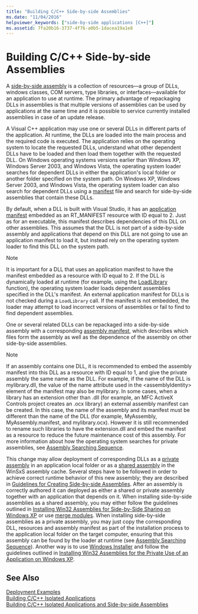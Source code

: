 ```yaml
---
title: "Building C/C++ Side-by-side Assemblies"
ms.date: "11/04/2016"
helpviewer_keywords: ["side-by-side applications [C++]"]
ms.assetid: 7fa20b16-3737-4f76-a0b5-1dacea19a1e8
---
```

# Building C/C++ Side-by-side Assemblies

A [side-by-side assembly](/windows/desktop/SbsCs/about-side-by-side-assemblies-) is a collection of resources—a group of DLLs, windows classes, COM servers, type libraries, or interfaces—available for an application to use at runtime. The primary advantage of repackaging DLLs in assemblies is that multiple versions of assemblies can be used by applications at the same time and it is possible to service currently installed assemblies in case of an update release.

A Visual C++ application may use one or several DLLs in different parts of the application. At runtime, the DLLs are loaded into the main process and the required code is executed. The application relies on the operating system to locate the requested DLLs, understand what other dependent DLLs have to be loaded and then load them together with the requested DLL. On Windows operating systems versions earlier than Windows XP, Windows Server 2003, and Windows Vista, the operating system loader searches for dependent DLLs in either the application's local folder or another folder specified on the system path. On Windows XP, Windows Server 2003, and Windows Vista, the operating system loader can also search for dependent DLLs using a [manifest](/windows/desktop/sbscs/manifests) file and search for side-by-side assemblies that contain these DLLs.

By default, when a DLL is built with Visual Studio, it has an [application manifest](/windows/desktop/SbsCs/application-manifests) embedded as an RT_MANIFEST resource with ID equal to 2. Just as for an executable, this manifest describes dependencies of this DLL on other assemblies. This assumes that the DLL is not part of a side-by-side assembly and applications that depend on this DLL are not going to use an application manifest to load it, but instead rely on the operating system loader to find this DLL on the system path.

> [!NOTE]
> It is important for a DLL that uses an application manifest to have the manifest embedded as a resource with ID equal to 2. If the DLL is dynamically loaded at runtime (for example, using the [LoadLibrary](/windows/desktop/api/libloaderapi/nf-libloaderapi-loadlibrarya) function), the operating system loader loads dependent assemblies specified in the DLL's manifest. An external application manifest for DLLs is not checked during a `LoadLibrary` call. If the manifest is not embedded, the loader may attempt to load incorrect versions of assemblies or fail to find to find dependent assemblies.

One or several related DLLs can be repackaged into a side-by-side assembly with a corresponding [assembly manifest](/windows/desktop/SbsCs/assembly-manifests), which describes which files form the assembly as well as the dependence of the assembly on other side-by-side assemblies.

> [!NOTE]
> If an assembly contains one DLL, it is recommended to embed the assembly manifest into this DLL as a resource with ID equal to 1, and give the private assembly the same name as the DLL. For example, if the name of the DLL is mylibrary.dll, the value of the name attribute used in the \<assemblyIdentity> element of the manifest may also be mylibrary. In some cases, when a library has an extension other than .dll (for example, an MFC ActiveX Controls project creates an .ocx library) an external assembly manifest can be created. In this case, the name of the assembly and its manifest must be different than the name of the DLL (for example, MyAssembly, MyAssembly.manifest, and mylibrary.ocx). However it is still recommended to rename such libraries to have the extension.dll and embed the manifest as a resource to reduce the future maintenance cost of this assembly. For more information about how the operating system searches for private assemblies, see [Assembly Searching Sequence](/windows/desktop/SbsCs/assembly-searching-sequence).

This change may allow deployment of corresponding DLLs as a [private assembly](/windows/desktop/Msi/private-assemblies) in an application local folder or as a [shared assembly](/windows/desktop/Msi/shared-assemblies) in the WinSxS assembly cache. Several steps have to be followed in order to achieve correct runtime behavior of this new assembly; they are described in [Guidelines for Creating Side-by-side Assemblies](/windows/desktop/SbsCs/guidelines-for-creating-side-by-side-assemblies). After an assembly is correctly authored it can deployed as either a shared or private assembly together with an application that depends on it. When installing side-by-side assemblies as a shared assembly, you may either follow the guidelines outlined in [Installing Win32 Assemblies for Side-by-Side Sharing on Windows XP](/windows/desktop/Msi/installing-win32-assemblies-for-side-by-side-sharing-on-windows-xp) or use [merge modules](/windows/desktop/msi/merge-modules). When installing side-by-side assemblies as a private assembly, you may just copy the corresponding DLL, resources and assembly manifest as part of the installation process to the application local folder on the target computer, ensuring that this assembly can be found by the loader at runtime (see [Assembly Searching Sequence](/windows/desktop/SbsCs/assembly-searching-sequence)). Another way is to use [Windows Installer](/windows/desktop/Msi/windows-installer-portal) and follow the guidelines outlined in [Installing Win32 Assemblies for the Private Use of an Application on Windows XP](/windows/desktop/Msi/installing-win32-assemblies-for-the-private-use-of-an-application-on-windows-xp).

## See Also

[Deployment Examples](deployment-examples.md)<br/>
[Building C/C++ Isolated Applications](building-c-cpp-isolated-applications.md)<br/>
[Building C/C++ Isolated Applications and Side-by-side Assemblies](building-c-cpp-isolated-applications-and-side-by-side-assemblies.md)